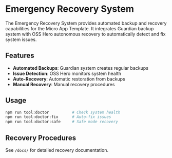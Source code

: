 # Emergency Recovery System

The Emergency Recovery System provides automated backup and recovery capabilities for the Micro App Template. It integrates Guardian backup system with OSS Hero autonomous recovery to automatically detect and fix system issues.

## Features

- **Automated Backups**: Guardian system creates regular backups
- **Issue Detection**: OSS Hero monitors system health
- **Auto-Recovery**: Automatic restoration from backups
- **Manual Recovery**: Manual recovery procedures

## Usage

```bash
npm run tool:doctor          # Check system health
npm run tool:doctor:fix      # Auto-fix issues
npm run tool:doctor:safe     # Safe mode recovery
```

## Recovery Procedures

See `/docs/` for detailed recovery documentation.
